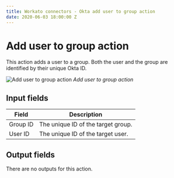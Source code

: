 ```yaml
---
title: Workato connectors - Okta add user to group action
date: 2020-06-03 18:00:00 Z
---
```


# Add user to group action
This action adds a user to a group. Both the user and the group are identified by their unique Okta ID.

![Add user to group action](~@img/connectors/okta/add-user-to-group.png)
*Add user to group action*

## Input fields
| Field    | Description                        |
| -------- | ---------------------------------- |
| Group ID | The unique ID of the target group. |
| User ID  | The unique ID of the target user.  |

## Output fields
There are no outputs for this action.